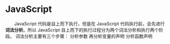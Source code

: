# JavaScript

　　JavaScript 代码是自上而下执行，但是在 JavaScript 代码执行前，会先进行 **词法分析**。所以 JavaScript 自上而下的执行过程分为两个词法分析和执行两个阶段。
词法分析主要有三个步骤：
分析参数
再分析变量的声明
分析函数声明

